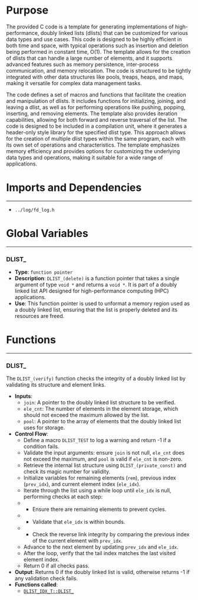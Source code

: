 # Purpose
The provided C code is a template for generating implementations of high-performance, doubly linked lists (dlists) that can be customized for various data types and use cases. This code is designed to be highly efficient in both time and space, with typical operations such as insertion and deletion being performed in constant time, O(1). The template allows for the creation of dlists that can handle a large number of elements, and it supports advanced features such as memory persistence, inter-process communication, and memory relocation. The code is structured to be tightly integrated with other data structures like pools, treaps, heaps, and maps, making it versatile for complex data management tasks.

The code defines a set of macros and functions that facilitate the creation and manipulation of dlists. It includes functions for initializing, joining, and leaving a dlist, as well as for performing operations like pushing, popping, inserting, and removing elements. The template also provides iteration capabilities, allowing for both forward and reverse traversal of the list. The code is designed to be included in a compilation unit, where it generates a header-only style library for the specified dlist type. This approach allows for the creation of multiple dlist types within the same program, each with its own set of operations and characteristics. The template emphasizes memory efficiency and provides options for customizing the underlying data types and operations, making it suitable for a wide range of applications.
# Imports and Dependencies

---
- `../log/fd_log.h`


# Global Variables

---
### DLIST\_
- **Type**: `function pointer`
- **Description**: `DLIST_(delete)` is a function pointer that takes a single argument of type `void *` and returns a `void *`. It is part of a doubly linked list API designed for high-performance computing (HPC) applications.
- **Use**: This function pointer is used to unformat a memory region used as a doubly linked list, ensuring that the list is properly deleted and its resources are freed.


# Functions

---
### DLIST\_<!-- {{#callable:DLIST_}} -->
The `DLIST_(verify)` function checks the integrity of a doubly linked list by validating its structure and element links.
- **Inputs**:
    - `join`: A pointer to the doubly linked list structure to be verified.
    - `ele_cnt`: The number of elements in the element storage, which should not exceed the maximum allowed by the list.
    - `pool`: A pointer to the array of elements that the doubly linked list uses for storage.
- **Control Flow**:
    - Define a macro `DLIST_TEST` to log a warning and return -1 if a condition fails.
    - Validate the input arguments: ensure `join` is not null, `ele_cnt` does not exceed the maximum, and `pool` is valid if `ele_cnt` is non-zero.
    - Retrieve the internal list structure using `DLIST_(private_const)` and check its magic number for validity.
    - Initialize variables for remaining elements (`rem`), previous index (`prev_idx`), and current element index (`ele_idx`).
    - Iterate through the list using a while loop until `ele_idx` is null, performing checks at each step:
    - - Ensure there are remaining elements to prevent cycles.
    - - Validate that `ele_idx` is within bounds.
    - - Check the reverse link integrity by comparing the previous index of the current element with `prev_idx`.
    - Advance to the next element by updating `prev_idx` and `ele_idx`.
    - After the loop, verify that the tail index matches the last visited element index.
    - Return 0 if all checks pass.
- **Output**: Returns 0 if the doubly linked list is valid, otherwise returns -1 if any validation check fails.
- **Functions called**:
    - [`DLIST_IDX_T::DLIST_`](#DLIST_IDX_TDLIST_)


